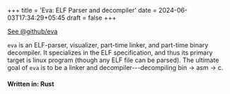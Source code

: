 +++
title = 'Eva: ELF Parser and decompiler'
date = 2024-06-03T17:34:29+05:45
draft = false
+++

[See @github/eva](https://github.com/CroxxN/eva)

`eva` is an ELF-parser, visualizer, part-time linker, and part-time binary decompiler. It specializes in the ELF specification, and thus its primary target is linux program (though any ELF file can be parsed). The ultimate goal of `eva` is to be a linker and decompiler---decompiling bin -> asm -> c.


#### Written in: Rust
